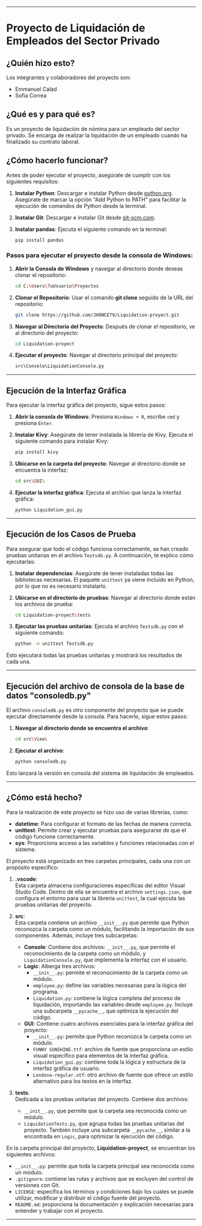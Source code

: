 

---

# **Proyecto de Liquidación de Empleados del Sector Privado**

## **¿Quién hizo esto?**

Los integrantes y colaboradores del proyecto son:

- Emmanuel Calad
- Sofia Correa

## **¿Qué es y para qué es?**

Es un proyecto de liquidación de nómina para un empleado del sector privado. Se encarga de realizar la liquidación de un empleado cuando ha finalizado su contrato laboral.

## **¿Cómo hacerlo funcionar?**

Antes de poder ejecutar el proyecto, asegúrate de cumplir con los siguientes requisitos:

1. **Instalar Python**: Descargar e instalar Python desde [python.org](http://python.org). Asegúrate de marcar la opción "Add Python to PATH" para facilitar la ejecución de comandos de Python desde la terminal.

2. **Instalar Git**: Descargar e instalar Git desde [git-scm.com](http://git-scm.com).

3. **Instalar pandas**: Ejecuta el siguiente comando en la terminal:
   ```bash
   pip install pandas 
   ```

### **Pasos para ejecutar el proyecto desde la consola de Windows:**

1. **Abrir la Consola de Windows** y navegar al directorio donde deseas clonar el repositorio:
   ```bash
   cd C:\Users\TuUsuario\Proyectos
   ```

2. **Clonar el Repositorio**: Usar el comando **git clone** seguido de la URL del repositorio:
   ```bash
   git clone https://github.com/JHONCE79/Liquidation-proyect.git
   ```

3. **Navegar al Directorio del Proyecto**: Después de clonar el repositorio, ve al directorio del proyecto:
   ```bash
   cd Liquidation-proyect
   ```

4. **Ejecutar el proyecto**: Navegar al directorio principal del proyecto:
   ```bash
   src\Console\LiquidationConsole.py
   ```

---

## **Ejecución de la Interfaz Gráfica**

Para ejecutar la interfaz gráfica del proyecto, sigue estos pasos:

1. **Abrir la consola de Windows**: Presiona `Windows + R`, escribe `cmd` y presiona `Enter`.

2. **Instalar Kivy**: Asegúrate de tener instalada la librería de Kivy. Ejecuta el siguiente comando para instalar Kivy:
   ```bash
   pip install kivy
   ```

3. **Ubicarse en la carpeta del proyecto**: Navegar al directorio donde se encuentra la interfaz:
   ```bash
   cd src\GUI\
   ```

4. **Ejecutar la interfaz gráfica**: Ejecuta el archivo que lanza la interfaz gráfica:
   ```bash
   python Liquidation_gui.py
   ```

---

## **Ejecución de los Casos de Prueba**

Para asegurar que todo el código funciona correctamente, se han creado pruebas unitarias en el archivo `Testsdb.py`. A continuación, te explico cómo ejecutarlas:

1. **Instalar dependencias**: Asegúrate de tener instaladas todas las bibliotecas necesarias. El paquete `unittest` ya viene incluido en Python, por lo que no es necesario instalarlo.

2. **Ubicarse en el directorio de pruebas**: Navegar al directorio donde están los archivos de prueba:
   ```bash
   cd Liquidation-proyect\tests
   ```

3. **Ejecutar las pruebas unitarias**: Ejecuta el archivo `Testsdb.py` con el siguiente comando:
   ```bash
   python -m unittest Testsdb.py
   ```

Esto ejecutará todas las pruebas unitarias y mostrará los resultados de cada una.

---

## **Ejecución del archivo de consola de la base de datos "consoledb.py"**

El archivo `consoledb.py` es otro componente del proyecto que se puede ejecutar directamente desde la consola. Para hacerlo, sigue estos pasos:

1. **Navegar al directorio donde se encuentra el archivo**:
   ```bash
   cd src\View\
   ```

2. **Ejecutar el archivo**:
   ```bash
   python consoledb.py
   ```

Esto lanzará la versión en consola del sistema de liquidación de empleados.

---

## **¿Cómo está hecho?**

Para la realización de este proyecto se hizo uso de varias librerías, como:

- **datetime**: Para configurar el formato de las fechas de manera correcta.
- **unittest**: Permite crear y ejecutar pruebas para asegurarse de que el código funcione correctamente.
- **sys**: Proporciona acceso a las variables y funciones relacionadas con el sistema.

El proyecto está organizado en tres carpetas principales, cada una con un propósito específico:

1. **.vscode**:  
   Esta carpeta almacena configuraciones específicas del editor Visual Studio Code. Dentro de ella se encuentra el archivo `settings.json`, que configura el entorno para usar la librería `unittest`, la cual ejecuta las pruebas unitarias del proyecto.

2. **src**:  
   Esta carpeta contiene un archivo `__init__.py` que permite que Python reconozca la carpeta como un módulo, facilitando la importación de sus componentes. Además, incluye tres subcarpetas:
   - **Console**: Contiene dos archivos: `__init__.py`, que permite el reconocimiento de la carpeta como un módulo, y `LiquidationConsole.py`, que implementa la interfaz con el usuario.
   - **Logic**: Alberga tres archivos:
     - `__init__.py`: permite el reconocimiento de la carpeta como un módulo.
     - `employee.py`: define las variables necesarias para la lógica del programa.
     - `Liquidation.py`: contiene la lógica completa del proceso de liquidación, importando las variables desde `employee.py`. Incluye una subcarpeta `__pycache__`, que optimiza la ejecución del código.
   - **GUI**: Contiene cuatro archivos esenciales para la interfaz gráfica del proyecto:
     - `__init__.py`: permite que Python reconozca la carpeta como un módulo.
     - `FUNNY SUNSHINE.ttf`: archivo de fuente que proporciona un estilo visual específico para elementos de la interfaz gráfica.
     - `Liquidation_gui.py`: contiene toda la lógica y estructura de la interfaz gráfica de usuario.
     - `Londona-regular.otf`: otro archivo de fuente que ofrece un estilo alternativo para los textos en la interfaz.

3. **tests**:  
   Dedicada a las pruebas unitarias del proyecto. Contiene dos archivos:
   - `__init__.py`, que permite que la carpeta sea reconocida como un módulo.
   - `LiquidationTests.py`, que agrupa todas las pruebas unitarias del proyecto. También incluye una subcarpeta `__pycache__`, similar a la encontrada en `Logic`, para optimizar la ejecución del código.

En la carpeta principal del proyecto, **Liquidation-proyect**, se encuentran los siguientes archivos:

- `__init__.py`: permite que toda la carpeta principal sea reconocida como un módulo.
- `.gitignore`: contiene las rutas y archivos que se excluyen del control de versiones con Git.
- `LICENSE`: especifica los términos y condiciones bajo los cuales se puede utilizar, modificar y distribuir el código fuente del proyecto.
- `README.md`: proporciona la documentación y explicación necesarias para entender y trabajar con el proyecto.

--- 

